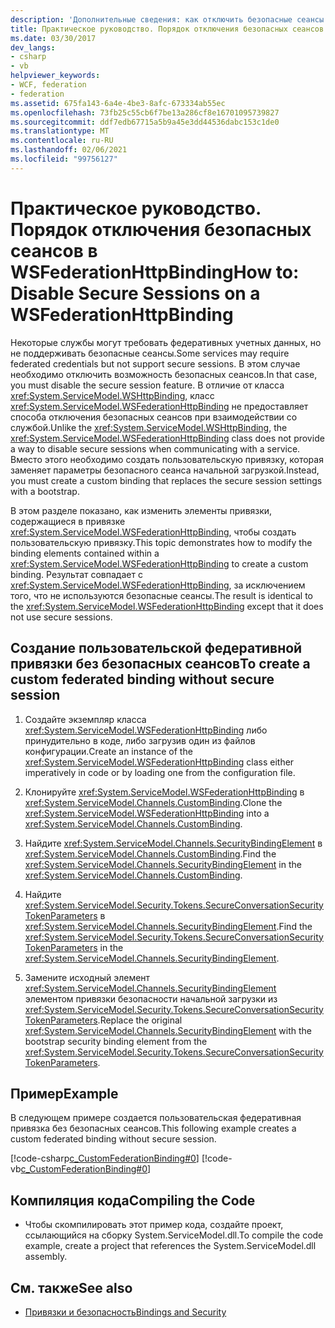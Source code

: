 ```yaml
---
description: 'Дополнительные сведения: как отключить безопасные сеансы на WSFederationHttpBinding'
title: Практическое руководство. Порядок отключения безопасных сеансов в WSFederationHttpBinding
ms.date: 03/30/2017
dev_langs:
- csharp
- vb
helpviewer_keywords:
- WCF, federation
- federation
ms.assetid: 675fa143-6a4e-4be3-8afc-673334ab55ec
ms.openlocfilehash: 73fb25c55cb6f7be13a286cf8e16701095739827
ms.sourcegitcommit: ddf7edb67715a5b9a45e3dd44536dabc153c1de0
ms.translationtype: MT
ms.contentlocale: ru-RU
ms.lasthandoff: 02/06/2021
ms.locfileid: "99756127"
---
```

# <a name="how-to-disable-secure-sessions-on-a-wsfederationhttpbinding"></a><span data-ttu-id="04327-103">Практическое руководство. Порядок отключения безопасных сеансов в WSFederationHttpBinding</span><span class="sxs-lookup"><span data-stu-id="04327-103">How to: Disable Secure Sessions on a WSFederationHttpBinding</span></span>

<span data-ttu-id="04327-104">Некоторые службы могут требовать федеративных учетных данных, но не поддерживать безопасные сеансы.</span><span class="sxs-lookup"><span data-stu-id="04327-104">Some services may require federated credentials but not support secure sessions.</span></span> <span data-ttu-id="04327-105">В этом случае необходимо отключить возможность безопасных сеансов.</span><span class="sxs-lookup"><span data-stu-id="04327-105">In that case, you must disable the secure session feature.</span></span> <span data-ttu-id="04327-106">В отличие от класса <xref:System.ServiceModel.WSHttpBinding>, класс <xref:System.ServiceModel.WSFederationHttpBinding> не предоставляет способа отключения безопасных сеансов при взаимодействии со службой.</span><span class="sxs-lookup"><span data-stu-id="04327-106">Unlike the <xref:System.ServiceModel.WSHttpBinding>, the <xref:System.ServiceModel.WSFederationHttpBinding> class does not provide a way to disable secure sessions when communicating with a service.</span></span> <span data-ttu-id="04327-107">Вместо этого необходимо создать пользовательскую привязку, которая заменяет параметры безопасного сеанса начальной загрузкой.</span><span class="sxs-lookup"><span data-stu-id="04327-107">Instead, you must create a custom binding that replaces the secure session settings with a bootstrap.</span></span>

<span data-ttu-id="04327-108">В этом разделе показано, как изменить элементы привязки, содержащиеся в привязке <xref:System.ServiceModel.WSFederationHttpBinding>, чтобы создать пользовательскую привязку.</span><span class="sxs-lookup"><span data-stu-id="04327-108">This topic demonstrates how to modify the binding elements contained within a <xref:System.ServiceModel.WSFederationHttpBinding> to create a custom binding.</span></span> <span data-ttu-id="04327-109">Результат совпадает с <xref:System.ServiceModel.WSFederationHttpBinding>, за исключением того, что не используются безопасные сеансы.</span><span class="sxs-lookup"><span data-stu-id="04327-109">The result is identical to the <xref:System.ServiceModel.WSFederationHttpBinding> except that it does not use secure sessions.</span></span>

## <a name="to-create-a-custom-federated-binding-without-secure-session"></a><span data-ttu-id="04327-110">Создание пользовательской федеративной привязки без безопасных сеансов</span><span class="sxs-lookup"><span data-stu-id="04327-110">To create a custom federated binding without secure session</span></span>

1. <span data-ttu-id="04327-111">Создайте экземпляр класса <xref:System.ServiceModel.WSFederationHttpBinding> либо принудительно в коде, либо загрузив один из файлов конфигурации.</span><span class="sxs-lookup"><span data-stu-id="04327-111">Create an instance of the <xref:System.ServiceModel.WSFederationHttpBinding> class either imperatively in code or by loading one from the configuration file.</span></span>

2. <span data-ttu-id="04327-112">Клонируйте <xref:System.ServiceModel.WSFederationHttpBinding> в <xref:System.ServiceModel.Channels.CustomBinding>.</span><span class="sxs-lookup"><span data-stu-id="04327-112">Clone the <xref:System.ServiceModel.WSFederationHttpBinding> into a <xref:System.ServiceModel.Channels.CustomBinding>.</span></span>

3. <span data-ttu-id="04327-113">Найдите <xref:System.ServiceModel.Channels.SecurityBindingElement> в <xref:System.ServiceModel.Channels.CustomBinding>.</span><span class="sxs-lookup"><span data-stu-id="04327-113">Find the <xref:System.ServiceModel.Channels.SecurityBindingElement> in the <xref:System.ServiceModel.Channels.CustomBinding>.</span></span>

4. <span data-ttu-id="04327-114">Найдите <xref:System.ServiceModel.Security.Tokens.SecureConversationSecurityTokenParameters> в <xref:System.ServiceModel.Channels.SecurityBindingElement>.</span><span class="sxs-lookup"><span data-stu-id="04327-114">Find the <xref:System.ServiceModel.Security.Tokens.SecureConversationSecurityTokenParameters> in the <xref:System.ServiceModel.Channels.SecurityBindingElement>.</span></span>

5. <span data-ttu-id="04327-115">Замените исходный элемент <xref:System.ServiceModel.Channels.SecurityBindingElement> элементом привязки безопасности начальной загрузки из <xref:System.ServiceModel.Security.Tokens.SecureConversationSecurityTokenParameters>.</span><span class="sxs-lookup"><span data-stu-id="04327-115">Replace the original <xref:System.ServiceModel.Channels.SecurityBindingElement> with the bootstrap security binding element from the <xref:System.ServiceModel.Security.Tokens.SecureConversationSecurityTokenParameters>.</span></span>

## <a name="example"></a><span data-ttu-id="04327-116">Пример</span><span class="sxs-lookup"><span data-stu-id="04327-116">Example</span></span>

<span data-ttu-id="04327-117">В следующем примере создается пользовательская федеративная привязка без безопасных сеансов.</span><span class="sxs-lookup"><span data-stu-id="04327-117">This following example creates a custom federated binding without secure session.</span></span>

[!code-csharp[c_CustomFederationBinding#0](../../../../samples/snippets/csharp/VS_Snippets_CFX/c_customfederationbinding/cs/c_customfederationbinding.cs#0)]
[!code-vb[c_CustomFederationBinding#0](../../../../samples/snippets/visualbasic/VS_Snippets_CFX/c_customfederationbinding/vb/c_customfederationbinding.vb#0)]

## <a name="compiling-the-code"></a><span data-ttu-id="04327-118">Компиляция кода</span><span class="sxs-lookup"><span data-stu-id="04327-118">Compiling the Code</span></span>

- <span data-ttu-id="04327-119">Чтобы скомпилировать этот пример кода, создайте проект, ссылающийся на сборку System.ServiceModel.dll.</span><span class="sxs-lookup"><span data-stu-id="04327-119">To compile the code example, create a project that references the System.ServiceModel.dll assembly.</span></span>

## <a name="see-also"></a><span data-ttu-id="04327-120">См. также</span><span class="sxs-lookup"><span data-stu-id="04327-120">See also</span></span>

- [<span data-ttu-id="04327-121">Привязки и безопасность</span><span class="sxs-lookup"><span data-stu-id="04327-121">Bindings and Security</span></span>](bindings-and-security.md)
